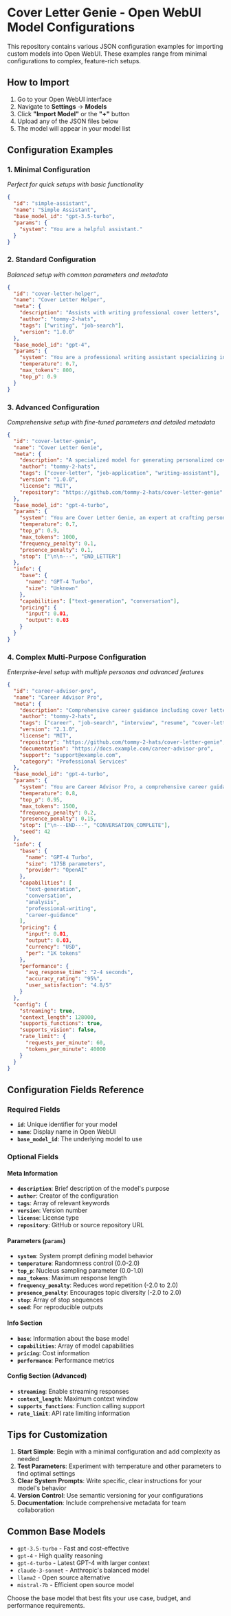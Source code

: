 # Cover Letter Genie - Open WebUI Model Configurations

This repository contains various JSON configuration examples for importing custom models into Open WebUI. These examples range from minimal configurations to complex, feature-rich setups.

## How to Import

1. Go to your Open WebUI interface
2. Navigate to **Settings** → **Models**
3. Click **"Import Model"** or the **"+"** button
4. Upload any of the JSON files below
5. The model will appear in your model list

## Configuration Examples

### 1. Minimal Configuration
*Perfect for quick setups with basic functionality*

```json
{
  "id": "simple-assistant",
  "name": "Simple Assistant",
  "base_model_id": "gpt-3.5-turbo",
  "params": {
    "system": "You are a helpful assistant."
  }
}
```

### 2. Standard Configuration
*Balanced setup with common parameters and metadata*

```json
{
  "id": "cover-letter-helper",
  "name": "Cover Letter Helper",
  "meta": {
    "description": "Assists with writing professional cover letters",
    "author": "tommy-2-hats",
    "tags": ["writing", "job-search"],
    "version": "1.0.0"
  },
  "base_model_id": "gpt-4",
  "params": {
    "system": "You are a professional writing assistant specializing in cover letters. Help users create compelling, personalized cover letters that highlight their strengths.",
    "temperature": 0.7,
    "max_tokens": 800,
    "top_p": 0.9
  }
}
```

### 3. Advanced Configuration
*Comprehensive setup with fine-tuned parameters and detailed metadata*

```json
{
  "id": "cover-letter-genie",
  "name": "Cover Letter Genie",
  "meta": {
    "description": "A specialized model for generating personalized cover letters",
    "author": "tommy-2-hats",
    "tags": ["cover-letter", "job-application", "writing-assistant"],
    "version": "1.0.0",
    "license": "MIT",
    "repository": "https://github.com/tommy-2-hats/cover-letter-genie"
  },
  "base_model_id": "gpt-4-turbo",
  "params": {
    "system": "You are Cover Letter Genie, an expert at crafting personalized, compelling cover letters. You help job seekers create tailored cover letters that highlight their relevant skills and experience for specific positions. Always ask for the job description, company information, and the user's background before generating a cover letter.",
    "temperature": 0.7,
    "top_p": 0.9,
    "max_tokens": 1000,
    "frequency_penalty": 0.1,
    "presence_penalty": 0.1,
    "stop": ["\n\n---", "END_LETTER"]
  },
  "info": {
    "base": {
      "name": "GPT-4 Turbo",
      "size": "Unknown"
    },
    "capabilities": ["text-generation", "conversation"],
    "pricing": {
      "input": 0.01,
      "output": 0.03
    }
  }
}
```

### 4. Complex Multi-Purpose Configuration
*Enterprise-level setup with multiple personas and advanced features*

```json
{
  "id": "career-advisor-pro",
  "name": "Career Advisor Pro",
  "meta": {
    "description": "Comprehensive career guidance including cover letters, resume reviews, interview prep, and salary negotiations",
    "author": "tommy-2-hats",
    "tags": ["career", "job-search", "interview", "resume", "cover-letter", "salary", "professional-development"],
    "version": "2.1.0",
    "license": "MIT",
    "repository": "https://github.com/tommy-2-hats/cover-letter-genie",
    "documentation": "https://docs.example.com/career-advisor-pro",
    "support": "support@example.com",
    "category": "Professional Services"
  },
  "base_model_id": "gpt-4-turbo",
  "params": {
    "system": "You are Career Advisor Pro, a comprehensive career guidance expert with multiple specializations:\n\n**COVER LETTERS**: Craft personalized, compelling cover letters that showcase relevant experience and align with job requirements.\n\n**RESUME REVIEW**: Analyze and improve resumes for ATS optimization, formatting, and content enhancement.\n\n**INTERVIEW PREP**: Provide mock interview questions, answer frameworks (STAR method), and industry-specific guidance.\n\n**SALARY NEGOTIATION**: Offer data-driven salary insights and negotiation strategies.\n\n**CAREER PLANNING**: Help with career transitions, skill development, and professional growth strategies.\n\nAlways:\n- Ask clarifying questions to understand the user's specific situation\n- Provide actionable, personalized advice\n- Include relevant industry insights and current market trends\n- Offer follow-up suggestions for continued improvement\n\nStart each conversation by asking what specific career area the user needs help with.",
    "temperature": 0.8,
    "top_p": 0.95,
    "max_tokens": 1500,
    "frequency_penalty": 0.2,
    "presence_penalty": 0.15,
    "stop": ["\n---END---", "CONVERSATION_COMPLETE"],
    "seed": 42
  },
  "info": {
    "base": {
      "name": "GPT-4 Turbo",
      "size": "175B parameters",
      "provider": "OpenAI"
    },
    "capabilities": [
      "text-generation",
      "conversation",
      "analysis",
      "professional-writing",
      "career-guidance"
    ],
    "pricing": {
      "input": 0.01,
      "output": 0.03,
      "currency": "USD",
      "per": "1K tokens"
    },
    "performance": {
      "avg_response_time": "2-4 seconds",
      "accuracy_rating": "95%",
      "user_satisfaction": "4.8/5"
    }
  },
  "config": {
    "streaming": true,
    "context_length": 128000,
    "supports_functions": true,
    "supports_vision": false,
    "rate_limit": {
      "requests_per_minute": 60,
      "tokens_per_minute": 40000
    }
  }
}
```

## Configuration Fields Reference

### Required Fields
- **`id`**: Unique identifier for your model
- **`name`**: Display name in Open WebUI
- **`base_model_id`**: The underlying model to use

### Optional Fields

#### Meta Information
- **`description`**: Brief description of the model's purpose
- **`author`**: Creator of the configuration
- **`tags`**: Array of relevant keywords
- **`version`**: Version number
- **`license`**: License type
- **`repository`**: GitHub or source repository URL

#### Parameters (`params`)
- **`system`**: System prompt defining model behavior
- **`temperature`**: Randomness control (0.0-2.0)
- **`top_p`**: Nucleus sampling parameter (0.0-1.0)
- **`max_tokens`**: Maximum response length
- **`frequency_penalty`**: Reduces word repetition (-2.0 to 2.0)
- **`presence_penalty`**: Encourages topic diversity (-2.0 to 2.0)
- **`stop`**: Array of stop sequences
- **`seed`**: For reproducible outputs

#### Info Section
- **`base`**: Information about the base model
- **`capabilities`**: Array of model capabilities
- **`pricing`**: Cost information
- **`performance`**: Performance metrics

#### Config Section (Advanced)
- **`streaming`**: Enable streaming responses
- **`context_length`**: Maximum context window
- **`supports_functions`**: Function calling support
- **`rate_limit`**: API rate limiting information

## Tips for Customization

1. **Start Simple**: Begin with a minimal configuration and add complexity as needed
2. **Test Parameters**: Experiment with temperature and other parameters to find optimal settings
3. **Clear System Prompts**: Write specific, clear instructions for your model's behavior
4. **Version Control**: Use semantic versioning for your configurations
5. **Documentation**: Include comprehensive metadata for team collaboration

## Common Base Models

- `gpt-3.5-turbo` - Fast and cost-effective
- `gpt-4` - High quality reasoning
- `gpt-4-turbo` - Latest GPT-4 with larger context
- `claude-3-sonnet` - Anthropic's balanced model
- `llama2` - Open source alternative
- `mistral-7b` - Efficient open source model

Choose the base model that best fits your use case, budget, and performance requirements.